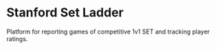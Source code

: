 # Stanford Set Ladder

Platform for reporting games of competitive 1v1 SET and tracking player ratings.